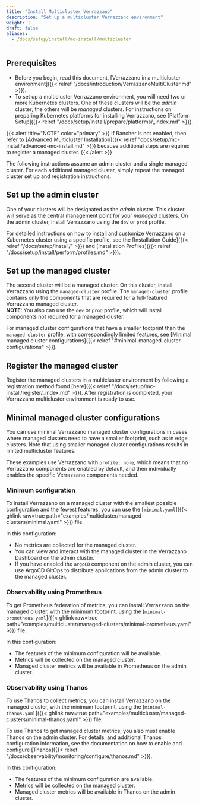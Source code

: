 ```yaml
---
title: "Install Multicluster Verrazzano"
description: "Set up a multicluster Verrazzano environment"
weight: 1
draft: false
aliases:
  - /docs/setup/install/mc-install/multicluster
---
```


## Prerequisites

- Before you begin, read this document, [Verrazzano in a multicluster environment]({{< relref "/docs/introduction/VerrazzanoMultiCluster.md" >}}).
- To set up a multicluster Verrazzano environment, you will need two or more Kubernetes clusters. One of these clusters
will be the *admin* cluster; the others will be *managed* clusters. For instructions on preparing Kubernetes platforms for installing Verrazzano, see [Platform Setup]({{< relref "/docs/setup/install/prepare/platforms/_index.md" >}}).

{{< alert title="NOTE" color="primary" >}}
If Rancher is not enabled, then refer to [Advanced Multicluster Installation]({{< relref "docs/setup/mc-install/advanced-mc-install.md" >}})
because additional steps are required to register a managed cluster.
{{< /alert >}}

The following instructions assume an admin cluster and a single managed cluster. For each additional managed
cluster, simply repeat the managed cluster set up and registration instructions.

## Set up the admin cluster

One of your clusters will be designated as the *admin* cluster. This cluster will serve as the central management point for your *managed* clusters.
On the admin cluster, install Verrazzano using the `dev` or `prod` profile.

For detailed instructions on how to install and customize Verrazzano on a Kubernetes cluster using a specific profile,
see the [Installation Guide]({{< relref "/docs/setup/install/" >}}) and [Installation Profiles]({{< relref "/docs/setup/install/perform/profiles.md" >}}).

## Set up the managed cluster

The second cluster will be a managed cluster. On this cluster, install Verrazzano using the `managed-cluster` profile.
The `managed-cluster` profile contains only the components that are required for a full-featured Verrazzano managed cluster.
<br>**NOTE**: You also can use the `dev` or `prod` profile, which will install components not required for a managed cluster.

For managed cluster configurations that have a smaller footprint than the `managed-cluster` profile, with correspondingly
limited features, see [Minimal managed cluster configurations]({{< relref "#minimal-managed-cluster-configurations" >}}).

## Register the managed cluster

Register the managed clusters in a multicluster environment by following a registration method found [here]({{< relref "/docs/setup/mc-install/register/_index.md" >}}).
After registration is completed, your Verrazzano multicluster environment is ready to use.

## Minimal managed cluster configurations

You can use minimal Verrazzano managed cluster configurations in cases where managed clusters
need to have a smaller footprint, such as in edge clusters. Note that using smaller managed cluster configurations results in
limited multicluster features.

These examples use Verrazzano with `profile: none`, which means that no Verrazzano components are enabled by default, and
then individually enables the specific Verrazzano components needed.  

### Minimum configuration

To install Verrazzano on a managed cluster with the smallest possible configuration and the fewest features, you can use the [`minimal.yaml`]({{< ghlink raw=true path="examples/multicluster/managed-clusters/minimal.yaml" >}})
file.

In this configuration:
- No metrics are collected for the managed cluster.
- You can view and interact with the managed cluster in the Verrazzano Dashboard on the admin cluster.
- If you have enabled the `argoCD` component on the admin cluster, you can use ArgoCD GitOps to distribute applications from the admin cluster to the managed cluster.

### Observability using Prometheus

To get Prometheus federation of metrics, you can install Verrazzano on the managed cluster, with the minimum footprint, using the [`minimal-prometheus.yaml`]({{< ghlink raw=true path="examples/multicluster/managed-clusters/minimal-prometheus.yaml" >}}) file.

In this configuration:
- The features of the minimum configuration will be available.
- Metrics will be collected on the managed cluster.
- Managed cluster metrics will be available in Prometheus on the admin cluster.

### Observability using Thanos
To use Thanos to collect metrics, you can install Verrazzano on the managed cluster, with the minimum footprint, using the [`minimal-thanos.yaml`]({{< ghlink raw=true path="examples/multicluster/managed-clusters/minimal-thanos.yaml" >}}) file.

To use Thanos to get managed cluster metrics, you also must enable Thanos on the admin cluster. For details,
and additional Thanos configuration information, see the documentation on how to enable and configure [Thanos]({{< relref "/docs/observability/monitoring/configure/thanos.md" >}}).

In this configuration:
- The features of the minimum configuration are available.
- Metrics will be collected on the managed cluster.
- Managed cluster metrics will be available in Thanos on the admin cluster.
